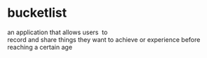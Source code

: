 # bucketlist
an application that allows users  to record and share things they want to achieve or experience before reaching a certain age
